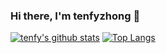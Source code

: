### Hi there, I'm tenfyzhong 👋

[![tenfy's github stats](https://github-readme-stats.vercel.app/api?username=tenfyzhong&count_private=true)](https://github.com/tenfyzhong)
[![Top Langs](https://github-readme-stats.vercel.app/api/top-langs/?username=tenfyzhong&count_private=true)](https://github.com/tenfyzhong)

<!--
**tenfyzhong/tenfyzhong** is a ✨ _special_ ✨ repository because its `README.md` (this file) appears on your GitHub profile.

Here are some ideas to get you started:

- 🔭 I’m currently working on ...
- 🌱 I’m currently learning ...
- 👯 I’m looking to collaborate on ...
- 🤔 I’m looking for help with ...
- 💬 Ask me about ...
- 📫 How to reach me: ...
- 😄 Pronouns: ...
- ⚡ Fun fact: ...
-->
